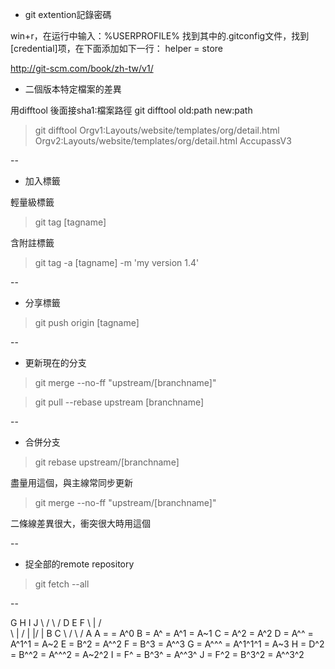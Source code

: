 
+ git extention記錄密碼

win+r，在运行中输入：%USERPROFILE%
找到其中的.gitconfig文件，找到[credential]项，在下面添加如下一行：
helper = store

http://git-scm.com/book/zh-tw/v1/

+ 二個版本特定檔案的差異

用difftool 後面接sha1:檔案路徑 git difftool old:path new:path
>git difftool Orgv1:Layouts/website/templates/org/detail.html Orgv2:Layouts/website/templates/org/detail.html AccupassV3

--


+ 加入標籤

輕量級標籤
>git tag [tagname]

含附註標籤
>git tag -a [tagname] -m 'my version 1.4'

--


+ 分享標籤

>git push origin [tagname]

--


+ 更新現在的分支

>git merge --no-ff "upstream/[branchname]"

>git pull --rebase upstream [branchname]

--

+ 合併分支

>git rebase upstream/[branchname]

盡量用這個，與主線常同步更新

>git merge --no-ff "upstream/[branchname]"

二條線差異很大，衝突很大時用這個

--

+ 捉全部的remote repository

>git fetch --all

--


G   H   I   J
 \ /     \ /
  D   E   F
   \  |  / \
    \ | /   |
     \|/    |
      B     C
       \   /
        \ /
         A
A =      = A^0
B = A^   = A^1     = A~1
C = A^2  = A^2
D = A^^  = A^1^1   = A~2
E = B^2  = A^^2
F = B^3  = A^^3
G = A^^^ = A^1^1^1 = A~3
H = D^2  = B^^2    = A^^^2  = A~2^2
I = F^   = B^3^    = A^^3^
J = F^2  = B^3^2   = A^^3^2
